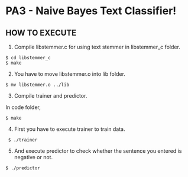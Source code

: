 

#  PA3 - Naive Bayes Text Classifier!


## HOW TO EXECUTE

1. Compile libstemmer.c for using text stemmer in libstemmer_c folder.

``` $ cd libstemmer_c ```  
``` $ make ```

2. You have to move libstemmer.o into lib folder.

``` $ mv libstemmer.o ../lib ```

3. Compile trainer and predictor.

In code folder,

``` $ make ```

4. First you have to execute trainer to train data.

```  $ ./trainer ```


5. And execute predictor to check whether the sentence you entered is negative or not.
 
``` $ ./predictor ```
